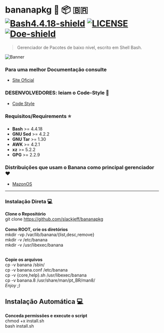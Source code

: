 # bananapkg :banana: :package: 🇧🇷 [![Bash4.4.18-shield]](http://tldp.org/LDP/abs/html/bashver4.html#AEN21220) [![LICENSE](https://img.shields.io/badge/Licen%C3%A7a-MIT-brightgreen.svg)](https://github.com/slackjeff/bananapkg/blob/master/LICENSE) [![Doe-shield]](https://slackjeff.com.br/doacao/)

> Gerenciador de Pacotes de baixo nível, escrito em Shell Bash.
 
![Banner]

### Para uma melhor Documentação consulte
* [Site Oficial](https://bananapkg.github.io/)

### DESENVOLVEDORES: leiam o Code-Style :ledger:
* [Code Style](https://bananapkg.github.io/code-style.html)

### Requisitos/Requirements :star:
* **Bash** >= 4.4.18 <br/>
* **GNU Sed** >= 4.2.2<br/>
* **GNU Tar** >= 1.30<br/>
* **AWK** >= 4.2.1<br/>
* **xz** >= 5.2.2<br/>
* **GPG** >= 2.2.9<br/>

### Distribuições que usam o Banana como principal gerenciador :heart:
* [MazonOS](http://mazonos.com/pt)

----

### Instalação Direta :computer:
**Clone o Repositório**<br/>
git clone https://github.com/slackjeff/bananapkg<br/>
<br/>
**Como ROOT, crie os diretórios**<br/>
mkdir -vp /var/lib/banana/{list,desc,remove}<br/>
mkdir -v /etc/banana<br/>
mkdir -v /usr/libexec/banana<br/>
<br/>

**Copie os arquivos**<br/>
cp -v banana /sbin/<br/>
cp -v banana.conf /etc/banana<br/>
cp -v {core,help}.sh /usr/libexec/banana<br/>
cp -v banana.8 /usr/share/man/pt_BR/man8/<br/>
*Enjoy ;)*

## Instalação Automática :computer:
**Conceda permissões e execute o script**<br>
chmod +x install.sh<br>
bash install.sh

[Banner]: https://raw.githubusercontent.com/slackjeff/bananapkg/master/imgs/banners/bananabanner.png
[Bash4.4.18-shield]: https://img.shields.io/badge/Bash-4.4.18%2B-brightgreen.svg "Bash 4.4.18 Ou superior"
[Doe-shield]: https://img.shields.io/badge/Doe-Pagseguro-red.svg
